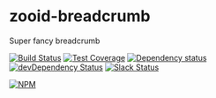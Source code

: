 # zooid-breadcrumb
Super fancy breadcrumb

[![Build Status](https://travis-ci.org/octoblu/zooid-breadcrumb.svg?branch=master)](https://travis-ci.org/octoblu/zooid-breadcrumb)
[![Test Coverage](https://codecov.io/gh/octoblu/zooid-breadcrumb/branch/master/graph/badge.svg)](https://codecov.io/gh/octoblu/zooid-breadcrumb)
[![Dependency status](http://img.shields.io/david/octoblu/zooid-breadcrumb.svg?style=flat)](https://david-dm.org/octoblu/zooid-breadcrumb)
[![devDependency Status](http://img.shields.io/david/dev/octoblu/zooid-breadcrumb.svg?style=flat)](https://david-dm.org/octoblu/zooid-breadcrumb#info=devDependencies)
[![Slack Status](http://community-slack.octoblu.com/badge.svg)](http://community-slack.octoblu.com)

[![NPM](https://nodei.co/npm/zooid-breadcrumb.svg?style=flat)](https://npmjs.org/package/zooid-breadcrumb)
